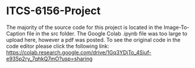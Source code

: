 # ITCS-6156-Project

The majority of the source code for this project is located in the Image-To-Caption file in the src folder. The Google Colab .ipynb file was too large to upload here, however a pdf was posted. To see the original code in the code editor please click the following link: https://colab.research.google.com/drive/1Gq3YDjTo_4Siuf-e935p2ry_7qhkQ7mO?usp=sharing
